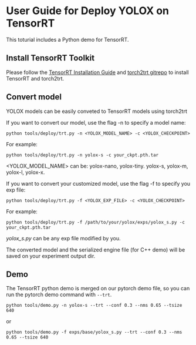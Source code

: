 # User Guide for Deploy YOLOX on TensorRT

This toturial includes a Python demo for TensorRT.

## Install TensorRT Toolkit

Please follow the [TensorRT Installation Guide](https://docs.nvidia.com/deeplearning/tensorrt/install-guide/index.html) and [torch2trt gitrepo](https://github.com/NVIDIA-AI-IOT/torch2trt) to install TensorRT and torch2trt.

## Convert model

YOLOX models can be easily conveted to TensorRT models using torch2trt
   
   If you want to convert our model, use the flag -n to specify a model name:
   ```shell
   python tools/deploy/trt.py -n <YOLOX_MODEL_NAME> -c <YOLOX_CHECKPOINT>
   ```
   For example:
   ```shell
   python tools/deploy/trt.py -n yolox-s -c your_ckpt.pth.tar
   ```
   <YOLOX_MODEL_NAME> can be: yolox-nano, yolox-tiny. yolox-s, yolox-m, yolox-l, yolox-x.
   
   If you want to convert your customized model, use the flag -f to specify you exp file:
   ```shell
   python tools/deploy/trt.py -f <YOLOX_EXP_FILE> -c <YOLOX_CHECKPOINT>
   ```
   For example:
   ```shell
   python tools/deploy/trt.py -f /path/to/your/yolox/exps/yolox_s.py -c your_ckpt.pth.tar
   ```
   *yolox_s.py* can be any exp file modified by you.
   
The converted model and the serialized engine file (for C++ demo) will be saved on your experiment output dir.  

## Demo

The TensorRT python demo is merged on our pytorch demo file, so you can run the pytorch demo command with ```--trt```.

```shell
python tools/demo.py -n yolox-s --trt --conf 0.3 --nms 0.65 --tsize 640
```
or
```shell
python tools/demo.py -f exps/base/yolox_s.py --trt --conf 0.3 --nms 0.65 --tsize 640
```

